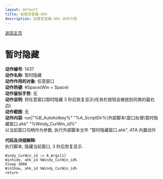 ```yaml
---
layout: default
title: 如意百宝箱-Ahk
description: 如意百宝箱-Ahk 动作介绍
---
```

<link rel="stylesheet" href="../Actions/css/atom-one-light.min.css">
<script src="../Actions/js/highlight.min.js"></script>
<script>hljs.highlightAll();</script>

[返回主页](../index.md)

# [](#header-2) 暂时隐藏

**动作编号**: 1437  
**动作名称**: 暂时隐藏  
**动作作用的对象**: 任意窗口  
**动作热键**: #Space(Win + Space)  
**动作鼠标手势**: 无  
**动作说明**: 将任意窗口暂时隐藏 3 秒后恢复显示(任务栏按钮会被放到同类的最右边)  
**动作截图**: 无  
**动作内容**: run|"%B_Autohotkey%" "%A_ScriptDir%\外部脚本\窗口处理\暂时隐藏窗口.ahk" "%Windy_CurWin_id%"  
以当前窗口句柄作为参数, 执行外部脚本文件 "暂时隐藏窗口.ahk", ATA 内置动作  

**代码及详细解释**:  
执行脚本, 隐藏当前窗口, 3 秒后恢复显示.  

```Autohotkey
Windy_CurWin_id := A_Args[1]
Winhide, ahk_id %Windy_CurWin_id%
Sleep 3000
WinShow, ahk_id %Windy_CurWin_id%
return
```
